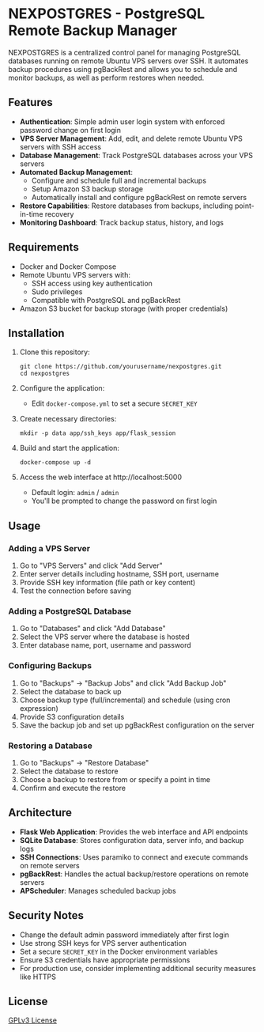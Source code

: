 # NEXPOSTGRES - PostgreSQL Remote Backup Manager

NEXPOSTGRES is a centralized control panel for managing PostgreSQL databases running on remote Ubuntu VPS servers over SSH. It automates backup procedures using pgBackRest and allows you to schedule and monitor backups, as well as perform restores when needed.

## Features

- **Authentication**: Simple admin user login system with enforced password change on first login
- **VPS Server Management**: Add, edit, and delete remote Ubuntu VPS servers with SSH access
- **Database Management**: Track PostgreSQL databases across your VPS servers
- **Automated Backup Management**: 
  - Configure and schedule full and incremental backups
  - Setup Amazon S3 backup storage
  - Automatically install and configure pgBackRest on remote servers
- **Restore Capabilities**: Restore databases from backups, including point-in-time recovery
- **Monitoring Dashboard**: Track backup status, history, and logs

## Requirements

- Docker and Docker Compose
- Remote Ubuntu VPS servers with:
  - SSH access using key authentication
  - Sudo privileges
  - Compatible with PostgreSQL and pgBackRest
- Amazon S3 bucket for backup storage (with proper credentials)

## Installation

1. Clone this repository:
   ```
   git clone https://github.com/yourusername/nexpostgres.git
   cd nexpostgres
   ```

2. Configure the application:
   - Edit `docker-compose.yml` to set a secure `SECRET_KEY`

3. Create necessary directories:
   ```
   mkdir -p data app/ssh_keys app/flask_session
   ```

4. Build and start the application:
   ```
   docker-compose up -d
   ```

5. Access the web interface at http://localhost:5000
   - Default login: `admin` / `admin`
   - You'll be prompted to change the password on first login

## Usage

### Adding a VPS Server

1. Go to "VPS Servers" and click "Add Server"
2. Enter server details including hostname, SSH port, username
3. Provide SSH key information (file path or key content)
4. Test the connection before saving

### Adding a PostgreSQL Database

1. Go to "Databases" and click "Add Database"
2. Select the VPS server where the database is hosted
3. Enter database name, port, username and password

### Configuring Backups

1. Go to "Backups" → "Backup Jobs" and click "Add Backup Job"
2. Select the database to back up
3. Choose backup type (full/incremental) and schedule (using cron expression)
4. Provide S3 configuration details
5. Save the backup job and set up pgBackRest configuration on the server

### Restoring a Database

1. Go to "Backups" → "Restore Database" 
2. Select the database to restore
3. Choose a backup to restore from or specify a point in time
4. Confirm and execute the restore

## Architecture

- **Flask Web Application**: Provides the web interface and API endpoints
- **SQLite Database**: Stores configuration data, server info, and backup logs
- **SSH Connections**: Uses paramiko to connect and execute commands on remote servers
- **pgBackRest**: Handles the actual backup/restore operations on remote servers
- **APScheduler**: Manages scheduled backup jobs

## Security Notes

- Change the default admin password immediately after first login
- Use strong SSH keys for VPS server authentication
- Set a secure `SECRET_KEY` in the Docker environment variables
- Ensure S3 credentials have appropriate permissions
- For production use, consider implementing additional security measures like HTTPS

## License

[GPLv3 License](LICENSE) 